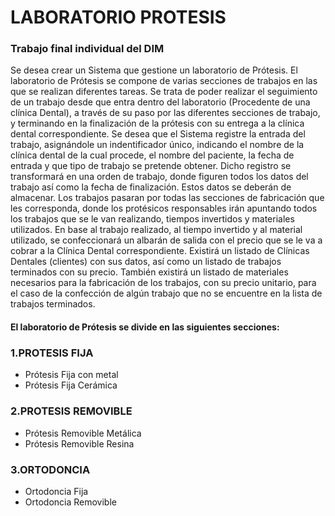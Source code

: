 # LABORATORIO PROTESIS
### Trabajo final individual del DIM
Se desea crear un Sistema que gestione un laboratorio de Prótesis.
El laboratorio de Prótesis se compone de varias secciones de trabajos en las que se realizan diferentes tareas. Se trata de poder realizar el seguimiento de un trabajo desde que entra dentro del laboratorio \(Procedente de una clínica Dental\), a través de su paso por las diferentes secciones de trabajo, y terminando en la finalización de la prótesis con su entrega a la clínica dental correspondiente.
Se desea que el Sistema registre la  entrada del trabajo, asignándole un indentificador único,  indicando el nombre de la clínica dental de la cual procede, el nombre del paciente, la fecha de entrada y que tipo de trabajo se pretende obtener. Dicho registro se transformará en una orden de trabajo, donde figuren todos los datos del trabajo así como la fecha de finalización. Estos datos se deberán de almacenar.
Los trabajos pasaran por todas las secciones de fabricación que les corresponda, donde los protésicos responsables  irán apuntando todos los trabajos que se le van realizando, tiempos invertidos y materiales utilizados.
En base al trabajo realizado, al tiempo invertido y al material utilizado, se confeccionará un albarán de salida con el precio que se le va a cobrar a la Clínica Dental correspondiente.
Existirá un listado de Clínicas Dentales \(clientes\) con sus datos, así como un listado de trabajos terminados con su precio.  También existirá un listado de materiales necesarios para la fabricación de los trabajos, con su precio unitario, para el caso de la confección de algún trabajo que no se encuentre en la lista de trabajos terminados. 
#### El laboratorio de Prótesis se divide en las siguientes secciones:
### 1.PROTESIS FIJA
+ Prótesis Fija con metal
+ Prótesis Fija Cerámica
### 2.PROTESIS REMOVIBLE
+ Prótesis Removible Metálica
+ Prótesis Removible Resina
### 3.ORTODONCIA
+ Ortodoncia Fija
+ Ortodoncia Removible






   